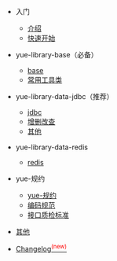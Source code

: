 * 入门

  * [介绍](README.md)
  * [快速开始](quickstart.md)

* yue-library-base（必备）

  * [base](base-介绍.md)
  * [常用工具类](base-常用工具类.md)

* yue-library-data-jdbc（推荐）

  * [jdbc](data-jdbc-介绍.md)
  * [增删改查](data-jdbc-增删改查.md)
  * [其他](data-jdbc-其他.md)

* yue-library-data-redis

  * [redis](data-redis-介绍.md)

* yue-规约

  * [yue-规约](yue-规约.md)
  * [编码规范](yue-规约-编码规范.md)
  * [接口质检标准](yue-规约-接口质检标准.md)

* [其他](其他.md)
* [Changelog<sup style="color:red">(new)<sup>](changelog.md)

